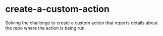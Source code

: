 # create-a-custom-action
Solving the challenge to create a custom action that reports details about the repo where the action is being run.
